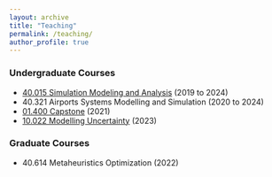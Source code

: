 ```yaml
---
layout: archive
title: "Teaching"
permalink: /teaching/
author_profile: true
---
```


<h3>Undergraduate Courses</h3>

- [40.015 Simulation Modeling and Analysis](https://nunoantunesribeiro.github.io/_pages/simulation.md) (2019 to 2024)
- 40.321 Airports Systems Modelling and Simulation (2020 to 2024)
- [01.400 Capstone](https://esd.sutd.edu.sg/courses/01400-capstone-1/) (2021)
- [10.022 Modelling Uncertainty](https://smt.sutd.edu.sg/education/undergraduate/courses/10022-modelling-uncertainty/) (2023)

<h3>Graduate Courses</h3>

- 40.614 Metaheuristics Optimization (2022)
